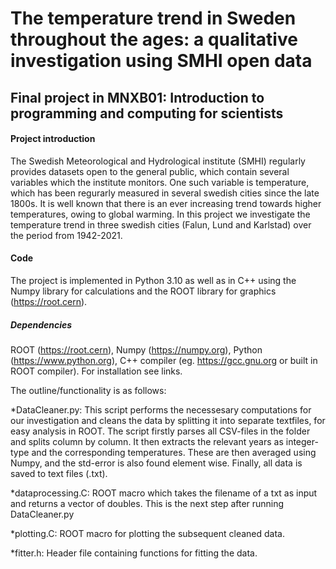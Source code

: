 # The temperature trend in Sweden throughout the ages: a qualitative investigation using SMHI open data
## Final project in MNXB01: Introduction to programming and computing for scientists

#### Project introduction

The Swedish Meteorological and Hydrological institute (SMHI) regularly provides datasets open to the general public, which contain several variables which the institute monitors. One such variable is temperature, which has been regurarly measured in several swedish cities since the late 1800s.
It is well known that there is an ever increasing trend towards higher temperatures, owing to global warming. 
In this project we investigate the temperature trend in three swedish cities (Falun, Lund and Karlstad) over the period from 1942-2021. 

#### Code 

The project is implemented in Python 3.10 as well as in C++ using the Numpy library for calculations and the ROOT library for graphics (https://root.cern).

##### Dependencies

ROOT (https://root.cern), Numpy (https://numpy.org), Python (https://www.python.org), C++ compiler (eg. https://gcc.gnu.org or built in ROOT compiler). For installation see links.

The outline/functionality is as follows:

*DataCleaner.py: This script performs the necessesary computations for our investigation and cleans the data by splitting it into separate textfiles, for easy analysis in ROOT. 
The script firstly parses all CSV-files in the folder and splits column by column. It then extracts the relevant years as integer-type and the corresponding temperatures. These are then averaged using Numpy, and the std-error is also found element wise. 
Finally, all data is saved to text files (.txt). 

*dataprocessing.C: ROOT macro which takes the filename of a txt as input and returns a vector of doubles. This is the next step after running DataCleaner.py

*plotting.C: ROOT macro for plotting the subsequent cleaned data. 

*fitter.h: Header file containing functions for fitting the data. 

